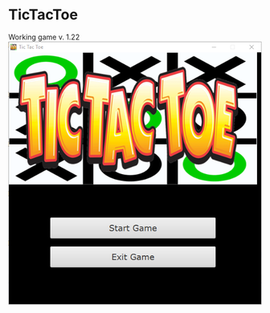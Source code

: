 # TicTacToe
Working game v. 1.22
![Game Menu](https://github.com/Trampedach/TicTacToe/blob/master/MenuTicTacToe.PNG)
